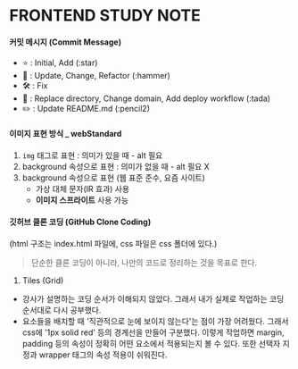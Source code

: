 # FRONTEND STUDY NOTE

#### 커밋 메시지 (Commit Message)

- ⭐ : Initial, Add (:star)
- 🔨 : Update, Change, Refactor (:hammer)
- 🛠 : Fix
- 🎉 : Replace directory, Change domain, Add deploy workflow (:tada)
- ✏️ : Update README.md (:pencil2)

#### 이미지 표현 방식 \_ webStandard

1. `img` 태그로 표현 : 의미가 있을 때 - alt 필요
2. background 속성으로 표현 : 의미가 없을 때 - alt 필요 X
3. background 속성으로 표현 (웹 표준 준수, 요즘 사이트)
   - 가상 대체 문자(IR 효과) 사용
   - **이미지 스프라이트** 사용 가능

#### 깃허브 클론 코딩 (GitHub Clone Coding)

(html 구조는 index.html 파일에, css 파일은 css 폴더에 있다.)

> 단순한 클론 코딩이 아니라, 나만의 코드로 정리하는 것을 목표로 한다.

1. Tiles (Grid)

- 강사가 설명하는 코딩 순서가 이해되지 않았다. 그래서 내가 실제로 작업하는 코딩 순서대로 다시 공부했다.
- 요소들을 배치할 때 '직관적으로 눈에 보이지 않는다'는 점이 가장 어려웠다. 그래서 css에 '1px solid red' 등의 경계선을 만들어 구분했다. 이렇게 작업하면 margin, padding 등의 속성이 정확히 어떤 요소에서 적용되는지 볼 수 있다. 또한 선택자 지정과 wrapper 태그의 속성 적용이 쉬워진다.
